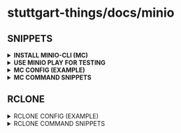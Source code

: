 # stuttgart-things/docs/minio

## SNIPPETS

<details><summary><b>INSTALL MINIO-CLI (MC)</b></summary>

```bash
curl https://dl.min.io/client/mc/release/linux-amd64/mc \
  --create-dirs \
  -o $HOME/minio-binaries/mc

chmod +x $HOME/minio-binaries/mc
export PATH=$PATH:$HOME/minio-binaries/
```

</details>


<details><summary><b>USE MINIO PLAY FOR TESTING</b></summary>

```bash
mkdir -p ~/.mc/
cat << EOF> ~/.mc/config.json
{
  "version": "10",
  "aliases": {
    "play": {
      "url": "https://play.min.io",
      "accessKey": "minioadmin",
      "secretKey": "minioadmin",
      "api": "s3v4",
      "path": "auto"
    }
  }
}
EOF
```

```bash
# ZIP A TEST FOLDER (JUST FOR REFERENCE - NOT REQUIRED)
zip -r toolkit.zip toolkit/

# CREATE A BUCKET
mc mb play/ankit

# COPY TO BUCKET
mc cp toolkit.zip play/ankit
```

</details>


<details><summary><b>MC CONFIG (EXAMPLE)</b></summary>

```json
cat << EOF> ~/.mc/config.json
{
  "version": "10",
  "aliases": {
    "artifacts-labda": {
      "url": "https://artifacts.app.4sthings.tiab.ssc.sva.de",
      "accessKey": "<REPLACEME>",
      "secretKey": "<REPLACEME>",
      "api": "s3v4",
      "path": "auto"
    },
    "labul-automation": {
      "url": "https://artifacts.automation.sthings-vsphere.labul.sva.de",
      "accessKey": "<REPLACEME>",
      "secretKey": "<REPLACEME>",
      "api": "s3v4",
      "path": "auto"
    }
  }
}
EOF
```

</details>

<details><summary><b>MC COMMAND SNIPPETS</b></summary>

```bash
mc anonymous set public artifacts-labda/roles # SET BUCKET TO PUBLIC
mc ls artifacts-labda # LIST BUCKETS
```

</details>

## RCLONE

<details><summary>RCLONE CONFIG (EXAMPLE)</summary>

```bash
mdkir -p ${HOME}/.config/rclone/
cat <<EOF > ${HOME}/.config/rclone/rclone.conf
[labul-automation]
type = s3
provider = Minio
access_key_id = <REPLACEME>
secret_access_key = <REPLACEME>
endpoint = https://artifacts.automation.sthings-vsphere.labul.sva.de:443
acl = private
region = us-central-1
EOF
```

</details>

<details><summary>RCLONE COMMAND SNIPPETS</summary>

```bash
rclone ls labul-automation:vsphere-vm
rclone sync labul-automation:vsphere-vm . # sync bucket to current (local) dir
```

</details>
